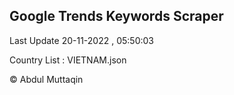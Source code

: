 

## Google Trends Keywords Scraper 
 
Last Update 20-11-2022 , 05:50:03

Country List :
VIETNAM.json



© Abdul Muttaqin 
